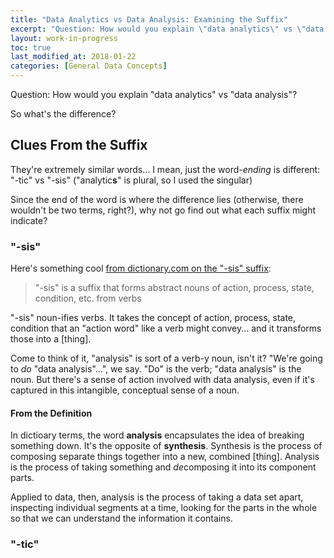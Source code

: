 ```yaml
---
title: "Data Analytics vs Data Analysis: Examining the Suffix"
excerpt: "Question: How would you explain \"data analytics\" vs \"data analysis\"? Clues lie in the suffix!"
layout: work-in-progress
toc: true
last_modified_at: 2018-01-22
categories: [General Data Concepts]
---
```


Question: How would you explain "data analytics" vs "data analysis"?

So what's the difference?

## Clues From the Suffix
They're extremely similar words... I mean, just the word-*ending* is different:  "-tic" vs "-sis" ("analytic**s**" is plural, so I used the singular)

Since the end of the word is where the difference lies (otherwise, there wouldn't be two terms, right?), why not go find out what each suffix might indicate?

### "-sis"
Here's something cool [from dictionary.com on the "-sis" suffix](http://www.dictionary.com/browse/-sis):  

> "-sis" is a suffix that forms abstract nouns of action, process, state, condition, etc. from verbs

"-sis" noun-ifies verbs.  It takes the concept of action, process, state, condition that an "action word" like a verb might convey... and it transforms those into a [thing].

Come to think of it, "analysis" is sort of a verb-y noun, isn't it?  "We're going to *do* "data analysis"...", we say.  "Do" is the verb; "data analysis" is the noun. But there's a sense of action involved with data analysis, even if it's captured in this intangible, conceptual sense of a noun.

#### From the Definition
In dictioary terms, the word **analysis** encapsulates the idea of breaking something down.  It's the opposite of **synthesis**.  Synthesis is the process of composing separate things together into a new, combined [thing].  Analysis is the process of taking something and *de*composing it into its component parts.

Applied to data, then, analysis is the process of taking a data set apart, inspecting individual segments at a time, looking for the parts in the whole so that we can understand the information it contains.

### "-tic"
